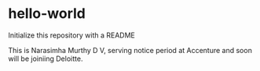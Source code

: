# hello-world
Initialize this repository with a README

This is Narasimha Murthy D V, serving notice period at Accenture and soon will be joiniing Deloitte. 
